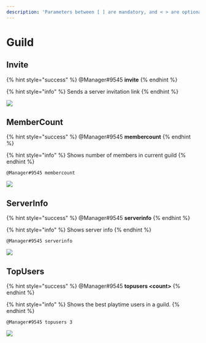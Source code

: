 ```yaml
---
description: 'Parameters between [ ] are mandatory, and < > are optional.'
---
```


# Guild

## Invite

{% hint style="success" %}
@Manager\#9545 **invite**
{% endhint %}

{% hint style="info" %}
Sends a server invitation link
{% endhint %}

![](../.gitbook/assets/invite.PNG)

## MemberCount

{% hint style="success" %}
@Manager\#9545 **membercount**
{% endhint %}

{% hint style="info" %}
Shows number of members in current guild
{% endhint %}

```text
@Manager#9545 membercount
```

![](../.gitbook/assets/membercount.PNG)

## ServerInfo

{% hint style="success" %}
@Manager\#9545 **serverinfo**
{% endhint %}

{% hint style="info" %}
Shows server info
{% endhint %}

```text
@Manager#9545 serverinfo
```

![](../.gitbook/assets/serverinfo.PNG)

## TopUsers

{% hint style="success" %}
@Manager\#9545 **topusers &lt;count&gt;**
{% endhint %}

{% hint style="info" %}
Shows the best playtime users in a guild.
{% endhint %}

```text
@Manager#9545 topusers 3
```

![](../.gitbook/assets/topusers.PNG)

